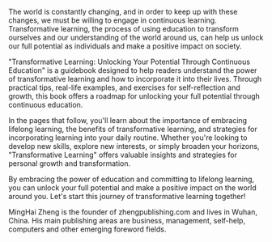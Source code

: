 
The world is constantly changing, and in order to keep up with these changes, we must be willing to engage in continuous learning. Transformative learning, the process of using education to transform ourselves and our understanding of the world around us, can help us unlock our full potential as individuals and make a positive impact on society.

"Transformative Learning: Unlocking Your Potential Through Continuous Education" is a guidebook designed to help readers understand the power of transformative learning and how to incorporate it into their lives. Through practical tips, real-life examples, and exercises for self-reflection and growth, this book offers a roadmap for unlocking your full potential through continuous education.

In the pages that follow, you'll learn about the importance of embracing lifelong learning, the benefits of transformative learning, and strategies for incorporating learning into your daily routine. Whether you're looking to develop new skills, explore new interests, or simply broaden your horizons, "Transformative Learning" offers valuable insights and strategies for personal growth and transformation.

By embracing the power of education and committing to lifelong learning, you can unlock your full potential and make a positive impact on the world around you. Let's start this journey of transformative learning together!

MingHai Zheng is the founder of zhengpublishing.com and lives in Wuhan, China. His main publishing areas are business, management, self-help, computers and other emerging foreword fields.

